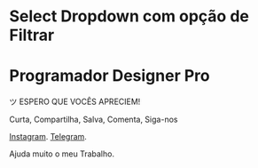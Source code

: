 # Select Dropdown com opção de Filtrar

<h1>Programador Designer Pro</h1>
ツ ESPERO QUE VOCÊS APRECIEM!

Curta, Compartilha, Salva, Comenta, Siga-nos

<a href="https://www.instagram.com/programadordesignerpro/">Instagram</a>.
<a href="https://t.me/programadordesignerpro">Telegram</a>.

Ajuda muito o meu Trabalho.